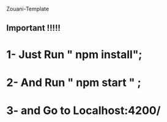 Zouani-Template
## Important !!!!!
# 1- Just Run " npm install";
# 2- And Run " npm start " ;
# 3- and Go to Localhost:4200/
